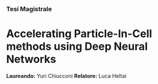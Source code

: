 ### Tesi Magistrale
# Accelerating Particle-In-Cell methods using Deep Neural Networks

**Laureando:** Yuri Chiucconi
**Relatore:** Luca Heltai
